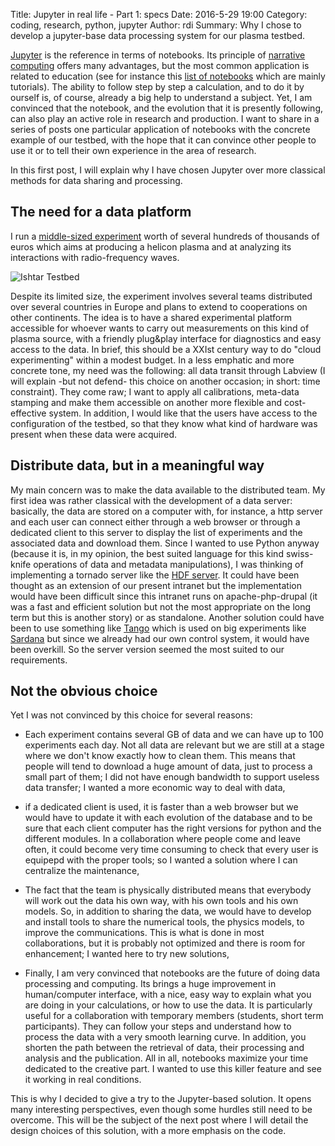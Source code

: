Title:  Jupyter in real life - Part 1: specs
Date: 2016-5-29 19:00
Category: coding, research, python, jupyter
Author: rdi
Summary: Why I chose to develop a jupyter-base data processing system for our plasma testbed.

[Jupyter](http://jupyter.org) is the reference in terms of notebooks. Its principle of [narrative computing](http://blog.jupyter.org/2015/07/07/project-jupyter-computational-narratives-as-the-engine-of-collaborative-data-science/) offers many advantages, but the most common application is related to education (see for instance this [list of notebooks](http://nb.bianp.net/sort/views/) which are mainly tutorials). The ability to follow step by step a calculation, and to do it by ourself is, of course, already a big help to understand a subject. Yet, I am convinced that the notebook, and the evolution that it is presently following, can also play an active role in research and production. I want to share in a series of posts one particular application of notebooks with the concrete example of our testbed, with the hope that it can convince other people to use it or to tell their own experience in the area of research. 

In this first post, I will explain why I have chosen Jupyter over more classical methods for data sharing and processing.

## The need for a data platform

I run a [middle-sized experiment](http://www.ipp.mpg.de/3818534/ishtar) worth of several hundreds of thousands of euros which aims at producing a helicon plasma and at analyzing its interactions with radio-frequency waves. 

![Ishtar Testbed]({filename}/images/ishtar_plasma.jpg)

Despite its limited size, the experiment involves several teams distributed over several countries in Europe and plans to extend to cooperations on other continents. The idea is to have a shared experimental platform accessible for whoever wants to carry out measurements on this kind of plasma source, with a friendly plug&play interface for diagnostics and easy access to the data. In brief, this should be a XXIst century way to do "cloud experimenting" within a modest budget. In a less emphatic and more concrete tone, my need was the following: all data transit through Labview (I will explain -but not defend- this choice on another occasion; in short: time constraint). They come raw; I want to apply all calibrations, meta-data stamping and make them accessible on another more flexible and cost-effective system. In addition, I would like that the users have access to the configuration of the testbed, so that they know what kind of hardware was present when these data were acquired.

## Distribute data, but in a meaningful way

My main concern was to make the data available to the distributed team. My first idea was rather classical with the development of a data server: basically, the data are stored on a computer with, for instance, a http server and each user can connect either through a web browser or through a dedicated client to this server to display the list of experiments and the associated data and download them. Since I wanted to use Python anyway (because it is, in my opinion, the best suited language for this kind swiss-knife operations of data and metadata manipulations), I was thinking of implementing a tornado server like the [HDF server](https://www.hdfgroup.org/projects/hdfserver/). It could have been thought as an extension of our present intranet but the implementation would have been difficult since this intranet runs on apache-php-drupal (it was a fast and efficient solution but not the most appropriate on the long term but this is another story) or as standalone. 
Another solution could have been to use something like [Tango](http://www.tango-controls.org/) which is used on big experiments like [Sardana](http://www.sardana-controls.org/) but since we already had our own control system, it would have been overkill. So the server version seemed the most suited to our requirements.

## Not the obvious choice

Yet I was not convinced by this choice for several reasons:

+ Each experiment contains several GB of data and we can have up to 100 experiments each day. Not all data are relevant but we are still at a stage where we don't know exactly how to clean them. This means that people will tend to download a huge amount of data, just to process a small part of them; I did not have enough bandwidth to support useless data transfer; I wanted a more economic way to deal with data,

+ if a dedicated client is used, it is faster than a web browser but we would have to update it with each evolution of the database and to be sure that each client computer has the right versions for python and the different modules. In a collaboration where people come and leave often, it could become very time consuming to check that every user is equipepd with the proper tools; so I wanted a solution where I can centralize the maintenance,

+ The fact that the team is physically distributed means that everybody will work out the data his own way, with his own tools and his own models. So, in addition to sharing the data, we would have to develop and install tools to share the numerical tools, the physics models, to improve the communications. This is what is done in most collaborations, but it is probably not optimized and there is room for enhancement; I wanted here to try new solutions, 

+ Finally, I am very convinced that notebooks are the future of doing data processing and computing. Its brings a huge improvement in human/computer interface, with a nice, easy way to explain what you are doing in your calculations, or how to use the data. It is particularly useful for a collaboration with temporary members (students, short term participants). They can follow your steps and understand how to process the data with a very smooth learning curve. In addition, you shorten the path between the retrieval of data, their processing and analysis and the publication. All in all, notebooks maximize your time dedicated to the creative part. I wanted to use this killer feature and see it working in real conditions.

This is why I decided to give a try to the Jupyter-based solution. It opens many interesting perspectives, even though some hurdles still need to be overcome. This will be the subject of the next post where I will detail the design choices of this solution, with a more emphasis on the code.

